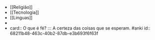 - [[Religião]]
- [[Tecnologia]]
- [[Linguas]]
-
- card:: O que é fé? ::: A certeza das coisas que se esperam. #anki
  id:: 68211b48-463c-40b2-87db-e3b693f6f63f